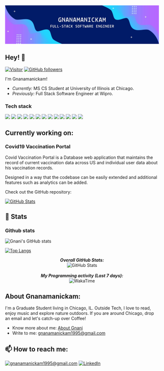 ![Gnanamanickam Banner Image](./Gnani.jpg)

<h2>Hey! 👋</h2>

[![Visitor](https://visitor-badge.laobi.icu/badge?page_id=gnanamanickam.ganamanickam)](https://github.com/gnanamanickam) [![GitHub followers](https://img.shields.io/github/followers/gnanamanickam.svg?style=social&label=Follow)](https://github.com/gnanamanickam?tab=followers)

I'm Gnanamanickam! 
- <i>Currently:</i> MS CS Student at University of Illinois at Chicago. 
- <i>Previously:</i> Full Stack Software Engineer at Wipro.

### Tech stack
![](https://img.shields.io/badge/code-Java-green)
![](https://img.shields.io/badge/code-python-green)
![](https://img.shields.io/badge/code-Javascript-green)
![](https://img.shields.io/badge/code-Node.js-green)
![](https://img.shields.io/badge/framework-Spring-boot-blue)
![](https://img.shields.io/badge/framework-Flask-blue)
![](https://img.shields.io/badge/framework-React-blue)
![](https://img.shields.io/badge/framework-Angular-blue)
![](https://img.shields.io/badge/database-MySQL-yellow)
![](https://img.shields.io/badge/database-Oracle-yellow)
![](https://img.shields.io/badge/database-MongoDb-yellow)
![](https://img.shields.io/badge/Tools-Git-orange)
![](https://img.shields.io/badge/Tools-AWS-orange)

<h2>Currently working on:</h2>

<h3>Covid19 Vaccination Portal</h3>
<p>
Covid Vaccination Portal is a Database web application that maintains the record of current vaccination data across US and individual user data about his vaccination records.

Designed in a way that the codebase can be easily extended and additional features such as analytics can be added.
</p>

Check out the GitHub repository:
<div>
  <p>
    <a href="https://github.com/diamalab/cs480---course-project-covid19_vaccination">
      <img src="https://github-readme-stats.vercel.app/api/pin/?username=diamalab&repo=cs480---course-project-covid19_vaccination" alt="GitHub Stats" />
    </a>
<!--     <a href="https://github.com/Gnanamanickam/dog-identifier">
      <img src="https://github-readme-stats.vercel.app/api/pin/?username=Gnanamanickam&repo=dog-identifier" alt="GitHub Stats" />
    </a> -->
  </p>
</div>

<h2>👀 Stats</h2>

### Github stats
![Gnani's GitHub stats](https://github-readme-stats.vercel.app/api?username=Gnanamanickam&show_icons=true&theme=radical)

[![Top Langs](https://github-readme-stats.vercel.app/api/top-langs/?username=Gnanamanickam&langs_count=10&theme=tokyonight)](https://github.com/anuraghazra/github-readme-stats)

<div>
  
  <p align="center">
  <b><em>Overall GitHub Stats:</em></b> <br/>
    <img src="https://github-readme-streak-stats.herokuapp.com/?user=gnanamanickam" alt="GitHub Stats" /> <br/><br/>
  <b><em>My Programming activity (Last 7 days):</em></b> <br/>
    <img src="https://github-readme-stats.vercel.app/api/wakatime?username=gnani" alt="WakaTime" />
  </p>
</div>

<h2> About Gnanamanickam:</h2>

I'm a Graduate Student living in Chicago, IL. Outside Tech, I love to read, enjoy music and explore nature outdoors. If you are around Chicago, drop an email and let's catch-up over Coffee!
 
<!-- - Check out my Blog: [https://laxmena.com](https://laxmena.com) -->
- Know more about me: [About Gnani](https://www.linkedin.com/in/gnanamanickam/)
- Write to me: [gnanamanickam1995@gmail.com](mailto:gnanamanickam1995@gmail.com)

<h2>📫 How to reach me:</h2>

<a href="mailto:gnanamanickam1995@gmail.com">![gnanamanickam1995@gmail.com](https://img.shields.io/badge/Gmail-D14836?style=for-the-badge&logo=gmail&logoColor=white)</a> <a href="https://www.linkedin.com/in/gnanamanickam/">![LinkedIn](https://img.shields.io/badge/LinkedIn-0077B5?style=for-the-badge&logo=linkedin&logoColor=white)</a>
